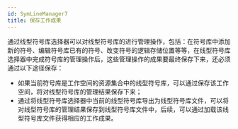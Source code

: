 ```yaml
---
id: SymLineManager7
title: 保存工作成果
---
```

通过线型符号库选择器可以对线型符号库的进行管理操作，包括：在符号库中添加新的符号、编辑符号库已有的符号、改变符号的逻辑存储位置等等，在线型符号库选择器中完成符号库的管理操作后，这些管理操作的成果要最终保存下来，还必须通过以下途径保存：

* 如果当前符号库是工作空间的资源集合中的线型符号库，可以通过保存该工作空间，将对线型符号库的管理结果保存下来；
* 通过将线型符号库选择器中当前的线型符号库导出为线型符号库文件，可以将对线型符号库的管理结果保存到线型符号库文件中，后续，可以通过加载该线型符号库文件获得相应的工作成果。
